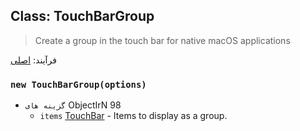 ## Class: TouchBarGroup

> Create a group in the touch bar for native macOS applications

فرآیند: [اصلی](../glossary.md#main-process)

### `new TouchBarGroup(options)`

* `گزینه های` ObjectIrN 98
  * `items` [TouchBar](touch-bar.md) - Items to display as a group.
